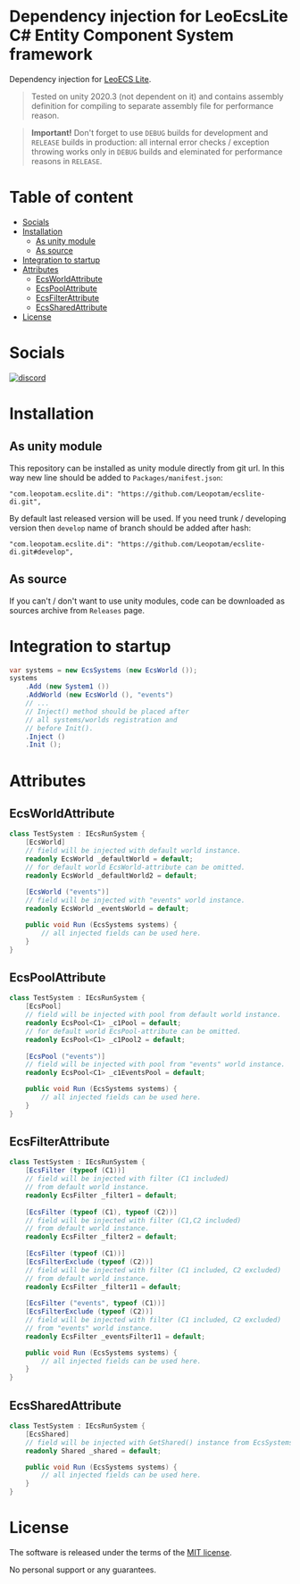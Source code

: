 # Dependency injection for LeoEcsLite C# Entity Component System framework
Dependency injection for [LeoECS Lite](https://github.com/Leopotam/ecslite).

> Tested on unity 2020.3 (not dependent on it) and contains assembly definition for compiling to separate assembly file for performance reason.

> **Important!** Don't forget to use `DEBUG` builds for development and `RELEASE` builds in production: all internal error checks / exception throwing works only in `DEBUG` builds and eleminated for performance reasons in `RELEASE`.

# Table of content
* [Socials](#socials)
* [Installation](#installation)
    * [As unity module](#as-unity-module)
    * [As source](#as-source)
* [Integration to startup](#integration-to-startup)
* [Attributes](#attributes)
    * [EcsWorldAttribute](#ecsworldattribute)
    * [EcsPoolAttribute](#ecspoolattribute)
    * [EcsFilterAttribute](#ecsfilterattribute)
    * [EcsSharedAttribute](#ecssharedattribute)
* [License](#license)

# Socials
[![discord](https://img.shields.io/discord/404358247621853185.svg?label=enter%20to%20discord%20server&style=for-the-badge&logo=discord)](https://discord.gg/5GZVde6)

# Installation

## As unity module
This repository can be installed as unity module directly from git url. In this way new line should be added to `Packages/manifest.json`:
```
"com.leopotam.ecslite.di": "https://github.com/Leopotam/ecslite-di.git",
```
By default last released version will be used. If you need trunk / developing version then `develop` name of branch should be added after hash:
```
"com.leopotam.ecslite.di": "https://github.com/Leopotam/ecslite-di.git#develop",
```

## As source
If you can't / don't want to use unity modules, code can be downloaded as sources archive from `Releases` page.

# Integration to startup
```csharp
var systems = new EcsSystems (new EcsWorld ());
systems
    .Add (new System1 ())
    .AddWorld (new EcsWorld (), "events")
    // ...
    // Inject() method should be placed after
    // all systems/worlds registration and
    // before Init().
    .Inject ()
    .Init ();
```

# Attributes

## EcsWorldAttribute
```csharp
class TestSystem : IEcsRunSystem {
    [EcsWorld]
    // field will be injected with default world instance.
    readonly EcsWorld _defaultWorld = default;
    // for default world EcsWorld-attribute can be omitted.
    readonly EcsWorld _defaultWorld2 = default;
    
    [EcsWorld ("events")]
    // field will be injected with "events" world instance.
    readonly EcsWorld _eventsWorld = default;

    public void Run (EcsSystems systems) {
        // all injected fields can be used here.
    }
}
```

## EcsPoolAttribute
```csharp
class TestSystem : IEcsRunSystem {
    [EcsPool]
    // field will be injected with pool from default world instance.
    readonly EcsPool<C1> _c1Pool = default;
    // for default world EcsPool-attribute can be omitted.
    readonly EcsPool<C1> _c1Pool2 = default;
    
    [EcsPool ("events")]
    // field will be injected with pool from "events" world instance.
    readonly EcsPool<C1> _c1EventsPool = default;

    public void Run (EcsSystems systems) {
        // all injected fields can be used here.
    }
}
```

## EcsFilterAttribute
```csharp
class TestSystem : IEcsRunSystem {
    [EcsFilter (typeof (C1))]
    // field will be injected with filter (C1 included)
    // from default world instance.
    readonly EcsFilter _filter1 = default;
    
    [EcsFilter (typeof (C1), typeof (C2))]
    // field will be injected with filter (C1,C2 included)
    // from default world instance.
    readonly EcsFilter _filter2 = default;
    
    [EcsFilter (typeof (C1))]
    [EcsFilterExclude (typeof (C2))]
    // field will be injected with filter (C1 included, C2 excluded)
    // from default world instance.
    readonly EcsFilter _filter11 = default;
    
    [EcsFilter ("events", typeof (C1))]
    [EcsFilterExclude (typeof (C2))]
    // field will be injected with filter (C1 included, C2 excluded)
    // from "events" world instance.
    readonly EcsFilter _eventsFilter11 = default;

    public void Run (EcsSystems systems) {
        // all injected fields can be used here.
    }
}
```

## EcsSharedAttribute
```csharp
class TestSystem : IEcsRunSystem {
    [EcsShared]
    // field will be injected with GetShared() instance from EcsSystems.
    readonly Shared _shared = default;

    public void Run (EcsSystems systems) {
        // all injected fields can be used here.
    }
}
```

# License
The software is released under the terms of the [MIT license](./LICENSE.md).

No personal support or any guarantees.
